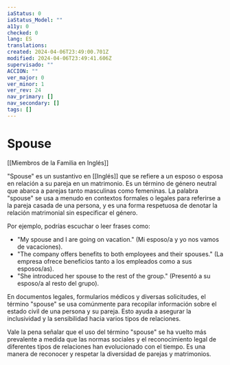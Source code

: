 ```yaml
---
iaStatus: 0
iaStatus_Model: ""
a11y: 0
checked: 0
lang: ES
translations: 
created: 2024-04-06T23:49:00.701Z
modified: 2024-04-06T23:49:41.606Z
supervisado: ""
ACCION: ""
ver_major: 0
ver_minor: 1
ver_rev: 24
nav_primary: []
nav_secondary: []
tags: []
---
```

# Spouse

[[Miembros de la Familia en Inglés]]

"Spouse" es un sustantivo en [[Inglés]] que se refiere a un esposo o esposa en relación a su pareja en un matrimonio. Es un término de género neutral que abarca a parejas tanto masculinas como femeninas. La palabra "spouse" se usa a menudo en contextos formales o legales para referirse a la pareja casada de una persona, y es una forma respetuosa de denotar la relación matrimonial sin especificar el género.

Por ejemplo, podrías escuchar o leer frases como:

- "My spouse and I are going on vacation." (Mi esposo/a y yo nos vamos de vacaciones).
- "The company offers benefits to both employees and their spouses." (La empresa ofrece beneficios tanto a los empleados como a sus esposos/as).
- "She introduced her spouse to the rest of the group." (Presentó a su esposo/a al resto del grupo).

En documentos legales, formularios médicos y diversas solicitudes, el término "spouse" se usa comúnmente para recopilar información sobre el estado civil de una persona y su pareja. Esto ayuda a asegurar la inclusividad y la sensibilidad hacia varios tipos de relaciones.

Vale la pena señalar que el uso del término "spouse" se ha vuelto más prevalente a medida que las normas sociales y el reconocimiento legal de diferentes tipos de relaciones han evolucionado con el tiempo. Es una manera de reconocer y respetar la diversidad de parejas y matrimonios.